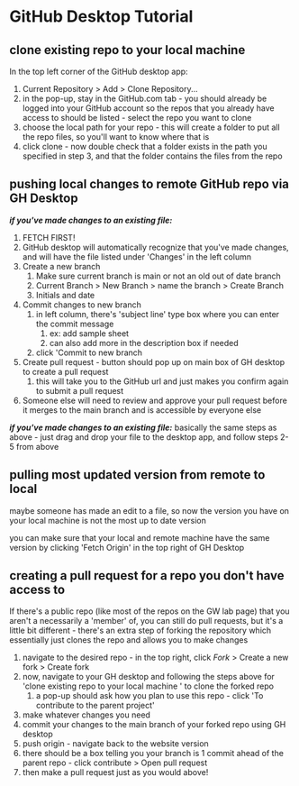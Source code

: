 

# GitHub Desktop Tutorial

## clone existing repo to your local machine 
In the top left corner of the GitHub desktop app:
1. Current Repository > Add > Clone Repository... 
2. in the pop-up, stay in the GitHub.com tab - you should already be logged into your GitHub account so the repos that you already have access to should be listed - select the repo you want to clone 
3. choose the local path for your repo - this will create a folder to put all the repo files, so you'll want to know where that is 
4. click clone - now double check that a folder exists in the path you specified in step 3, and that the folder contains the files from the repo

## pushing local changes to remote GitHub repo via GH Desktop
***if you've made changes to an existing file:***
1. FETCH FIRST!
2. GitHub desktop will automatically recognize that you've made changes, and will have the file listed under 'Changes' in the left column
3. Create a new branch 
	1. Make sure current branch is main or not an old out of date branch
	2. Current Branch > New Branch > name the branch > Create Branch
	3. Initials and date
4. Commit changes to new branch
	1. in left column, there's 'subject line' type box where you can enter the commit message 
		1. ex: add sample sheet
		2. can also add more in the description box if needed
	2. click 'Commit to new branch
5. Create pull request - button should pop up on main box of GH desktop to create a pull request 
	1. this will take you to the GitHub url and just makes you confirm again to submit a pull request
6. Someone else will need to review and approve your pull request before it merges to the main branch and is accessible by everyone else


***if you've made changes to an existing file:***
basically the same steps as above - just drag and drop your file to the desktop app, and follow steps 2-5 from above

## pulling most updated version from remote to local 
maybe someone has made an edit to a file, so now the version you have on your local machine is not the most up to date version

  
you can make sure that your local and remote machine have the same version by clicking 'Fetch Origin' in the top right of GH Desktop

## creating a pull request for a repo you don't have access to 
If there's a public repo (like most of the repos on the GW lab page) that you aren't a necessarily a 'member' of, you can still do pull requests, but it's a little bit different - there's an extra step of forking the repository which essentially just clones the repo and allows you to make changes

1. navigate to the desired repo - in the top right, click *Fork* > Create a new fork > Create fork
2. now, navigate to your GH desktop and following the steps above for 'clone existing repo to your local machine ' to clone the forked repo 
	1. a pop-up should ask how you plan to use this repo - click 'To contribute to the parent project'
3. make whatever changes you need 
4. commit your changes to the main branch of your forked repo using GH desktop
5. push origin - navigate back to the website version
6. there should be a box telling you your branch is 1 commit ahead of the parent repo - click contribute > Open pull request
7. then make a pull request just as you would above!